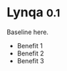 <!-- _coverpage.md -->

# Lynqa <small>0.1</small>

Baseline here.

- Benefit 1
- Benefit 2
- Benefit 3
